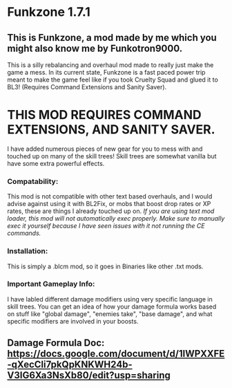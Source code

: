 # Funkzone 1.7.1
## This is Funkzone, a mod made by me which you might also know me by Funkotron9000. 

This is a silly rebalancing and overhaul mod made to really just make the game a mess. In its current state, Funkzone is a fast paced power trip meant to make the game feel like if you took Cruelty Squad and glued it to BL3! (Requires Command Extensions and Sanity Saver). 
# THIS MOD REQUIRES COMMAND EXTENSIONS, AND SANITY SAVER.

I have added numerous pieces of new gear for you to mess with and touched up on many of the skill trees! Skill trees are somewhat vanilla but have some extra powerful effects.

### Compatability: 
This mod is not compatible with other text based overhauls, and I would advise against using it with BL2Fix, or mobs that boost drop rates or XP rates, these are things I already touched up on. 
*If you are using text mod loader, this mod will not automatically exec properly. Make sure to manually exec it yourself because I have seen issues with it not running the CE commands.*
### Installation: 
This is simply a .blcm mod, so it goes in Binaries like other .txt mods.
### Important Gameplay Info:
I have labled different damage modifiers using very specific language in skill trees. You can get an idea of how your damage formula works based on stuff like "global damage", "enemies take", "base damage", and what specific modifiers are involved in your boosts. 

## Damage Formula Doc: https://docs.google.com/document/d/1lWPXXFE-qXecCli7pkQpKNKWH24b-V3IG6Xa3NsXb80/edit?usp=sharing
